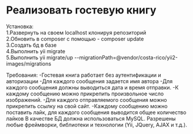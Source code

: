 Реализовать гостевую книгу
============

Установка:<br>
1.Развернуть на своем localhost клонируя репозиторий<br>
2.Обновить в composer с помощью - composer update<br>
3.Создать бд в базе<br>
4.Выполнить yii migrate<br>
5.Выполнить yii migrate/up --migrationPath=@vendor/costa-rico/yii2-images/migrations<br>


Требования:
-Гостевая книга работает без аутентификации и авторизации
-Для каждого сообщения задается имя автора
-Для каждого сообщения должны выводиться дата и время
отправки.
-К каждому сообщению можно прикрепить произвольное число
изображений.
-Для каждого отправляемого сообщения можно прикрепить ссылку
на свой сайт.
-Каждому сообщению можно поставить лайк, для каждого
сообщения выводится общее количество лайков
В качестве БД должна использоваться MySQL.
Разрешены любые фреймворки, библиотеки и технологии (Yii, JQuery,
AJAX и т.д.).